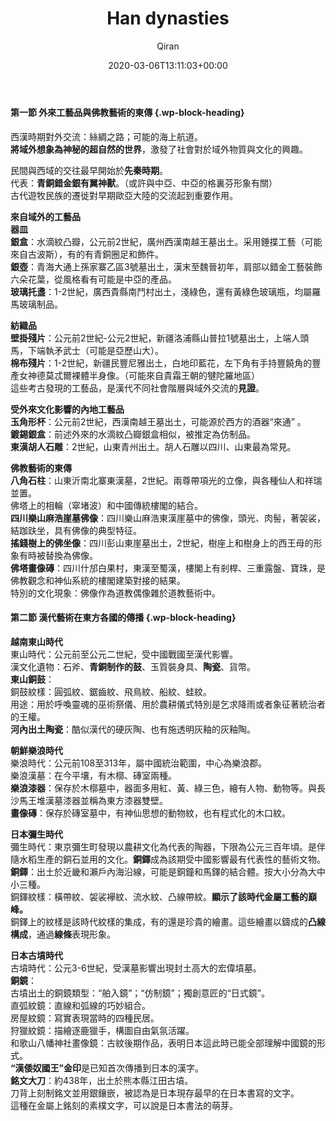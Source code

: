 ﻿---
title: Han dynasties
author: Qiran
type: post
date: 2020-03-06T13:11:03+00:00
aliases: ["/han-dynasties/"]
tags:
  - A Chinese-foreign exchange history of fine arts

---
#### 第一節 外來工藝品與佛教藝術的東傳 {.wp-block-heading}

西漢時期對外交流：絲綢之路；可能的海上航道。  
**將域外想象為神秘的超自然的世界**，激發了社會對於域外物質與文化的興趣。

民間與西域的交往最早開始於**先秦時期**。  
代表：**青銅錯金銀有翼神獸**。（或許與中亞、中亞的格裏芬形象有關）  
古代遊牧民族的遷徙對早期歐亞大陸的交流起到重要作用。

**來自域外的工藝品**  
**器皿**  
**銀盒**：水滴紋凸瓣，公元前2世紀，廣州西漢南越王墓出土。采用錘揲工藝（可能來自古波斯），有的有青銅圈足和飾件。  
**銀壺**：青海大通上孫家寨乙區3號墓出土，漢末至魏晉初年，肩部以錯金工藝裝飾六朵花葉，從風格看有可能是中亞的產品。  
**玻璃托盞**：1-2世紀，廣西貴縣南鬥村出土，淺綠色，還有黃綠色玻璃瓶，均屬羅馬玻璃制品。

**紡織品**  
**壁掛殘片**：公元前2世紀-公元2世紀，新疆洛浦縣山普拉1號墓出土，上端人頭馬，下端執矛武士（可能是亞歷山大）。  
**棉布殘片**：1-2世紀，新疆民豐尼雅出土，白地印藍花，左下角有手持豐饒角的豐產女神德莫忒爾裸體半身像。（可能來自貴霜王朝的犍陀羅地區）  
這些考古發現的工藝品，是漢代不同社會階層與域外交流的**見證**。

**受外來文化影響的內地工藝品**  
**玉角形杯**：公元前2世紀，西漢南越王墓出土，可能源於西方的酒器“來通” 。  
**鍍錫銀盒**：前述外來的水滴紋凸瓣銀盒相似，被推定為仿制品。  
**東漢胡人石雕**：2世紀，山東青州出土。胡人石雕以四川、山東最為常見。

**佛教藝術的東傳**  
**八角石柱**：山東沂南北寨東漢墓，2世紀。兩尊帶項光的立像，與各種仙人和祥瑞並置。  
佛塔上的相輪（窣堵波）和中國傳統樓閣的結合。  
**四川樂山麻浩崖墓佛像**：四川樂山麻浩東漢崖墓中的佛像，頭光、肉髻，著袈裟，結跏趺坐，具有佛像的典型特征。  
**搖錢樹上的佛坐像**：四川彭山東崖墓出土，2世紀，樹座上和樹身上的西王母的形象有時被替換為佛像。  
**佛塔畫像磚**：四川什邡白果村，東漢至蜀漢，樓閣上有剎桿、三重露盤、寶珠，是佛教觀念和神仙系統的樓閣建築對接的結果。  
特別的文化現象：佛像作為道教偶像雜於道教藝術中。

#### 第二節 漢代藝術在東方各國的傳播 {.wp-block-heading}

**越南東山時代**  
東山時代：公元前至公元二世紀，受中國戰國至漢代影響。  
漢文化遺物：石斧、**青銅制作的鼓**、玉質裝身具、**陶瓷**、貨幣。  
**東山銅鼓**：  
銅鼓紋樣：圓弧紋、鋸齒紋、飛鳥紋、船紋、蛙紋。  
用途：用於呼喚靈魂的巫術祭儀、用於農耕儀式特別是乞求降雨或者象征著統治者的王權。  
**河內出土陶瓷**：酷似漢代的硬灰陶、也有施透明灰釉的灰釉陶。

**朝鮮樂浪時代**  
樂浪時代：公元前108至313年，屬中國統治範圍，中心為樂浪郡。  
樂浪漢墓：在今平壤，有木槨、磚室兩種。  
**樂浪漆器**：保存於木槨墓中，器面多用紅、黃、綠三色，繪有人物、動物等。與長沙馬王堆漢墓漆器並稱為東方漆器雙壁。  
**畫像磚**：保存於磚室墓中，有神仙思想的動物紋，也有程式化的木口紋。

**日本彌生時代**  
彌生時代：東京彌生町發現以農耕文化為代表的陶器，下限為公元三百年頃。是伴隨水稻生產的銅石並用的文化。**銅鐸**成為該期受中國影響最有代表性的藝術文物。  
**銅鐸**：出土於近畿和瀨戶內海沿線，可能是銅鐘和馬鐸的結合體。按大小分為大中小三種。  
銅鐸紋樣：橫帶紋、袈裟襷紋、流水紋、凸線帶紋。**顯示了該時代金屬工藝的巔峰。**  
銅鐸上的紋樣是該時代紋樣的集成，有的還是珍貴的繪畫。這些繪畫以鑄成的**凸線構成**，通過**線條**表現形象。

**日本古墳時代**  
古墳時代：公元3-6世紀，受漢墓影響出現封土高大的宏偉墳墓。  
**銅鏡**：  
古墳出土的銅鏡類型：“舶入鏡”；“仿制鏡”；獨創意匠的“日式鏡”。  
直弧紋鏡：直線和弧線的巧妙組合。  
房屋紋鏡：寫實表現當時的四種民居。  
狩獵紋鏡：描繪逐鹿獵手，構圖自由氣氛活躍。  
和歌山八幡神社畫像鏡：古紋後期作品，表明日本這此時已能全部理解中國鏡的形式。  
**“漢倭奴國王”金印**是已知首次傳播到日本的漢字。  
**銘文大刀**：約438年，出土於熊本縣江田古墳。  
刀背上刻制銘文並用銀鑲嵌，被認為是日本現存最早的在日本書寫的文字。  
這種在金屬上銘刻的素樸文字，可以說是日本書法的萌芽。
